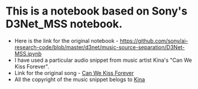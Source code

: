 # This is a notebook based on Sony's D3Net_MSS notebook.
- Here is the link for the original notebook - https://github.com/sony/ai-research-code/blob/master/d3net/music-source-separation/D3Net-MSS.ipynb
- I have used a particular audio snippet from music artist Kina's "Can We Kiss Forever".
- Link for the original song - <a href="https://youtu.be/B_GIjw6-VLM?si=YlFwqVvfobN9X1Mj">Can We Kiss Forever</a>
- All the copyright of the music snippet belogs to  <a href="https://www.google.com/search?q=Kina">Kina</a>
